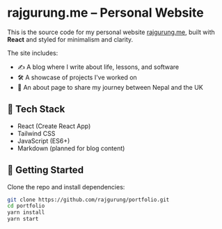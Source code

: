 # rajgurung.me – Personal Website

This is the source code for my personal website [rajgurung.me](https://rajgurung.me), built with **React** and styled for minimalism and clarity.

The site includes:
- ✍️ A blog where I write about life, lessons, and software
- 🛠️ A showcase of projects I've worked on
- 👤 An about page to share my journey between Nepal and the UK

## 🧰 Tech Stack

- React (Create React App)
- Tailwind CSS
- JavaScript (ES6+)
- Markdown (planned for blog content)

## 🚀 Getting Started

Clone the repo and install dependencies:

```bash
git clone https://github.com/rajgurung/portfolio.git
cd portfolio
yarn install
yarn start
